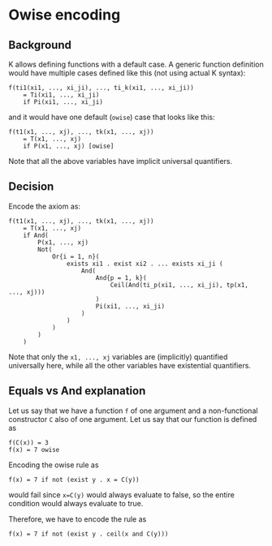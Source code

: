 Owise encoding
==============

Background
----------

K allows defining functions with a default case.
A generic function definition would have multiple cases defined like this
(not using actual K syntax):

```
f(ti1(xi1, ..., xi_ji), ..., ti_k(xi1, ..., xi_ji))
    = Ti(xi1, ..., xi_ji)
    if Pi(xi1, ..., xi_ji)
```

and it would have one default (`owise`) case that looks like this:

```
f(t1(x1, ..., xj), ..., tk(x1, ..., xj))
    = T(x1, ..., xj)
    if P(x1, ..., xj) [owise]
```

Note that all the above variables have implicit universal quantifiers.

Decision
--------

Encode the axiom as:

```
f(t1(x1, ..., xj), ..., tk(x1, ..., xj))
    = T(x1, ..., xj)
    if And(
        P(x1, ..., xj)
        Not(
            Or{i = 1, n}(
                exists xi1 . exist xi2 . ... exists xi_ji (
                    And(
                        And{p = 1, k}(
                            Ceil(And(ti_p(xi1, ..., xi_ji), tp(x1, ..., xj)))
                        )
                        Pi(xi1, ..., xi_ji)
                    )
                )
            )
        )
    )
```

Note that only the `x1, ..., xj` variables are (implicitly) quantified
universally here, while all the other variables have existential quantifiers.

Equals vs And explanation
-------------------------

Let us say that we have a function `f` of one argument and a non-functional
constructor `C` also of one argument. Let us say that our function is defined
as

```
f(C(x)) = 3
f(x) = 7 owise
```

Encoding the owise rule as
```
f(x) = 7 if not (exist y . x = C(y))
```
would fail since `x=C(y)` would always evaluate to false, so the entire
condition would always evaluate to true.

Therefore, we have to encode the rule as
```
f(x) = 7 if not (exist y . ceil(x and C(y)))
```